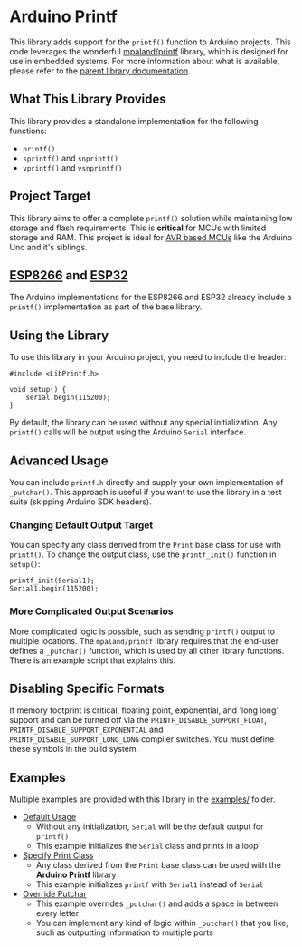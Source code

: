 # Arduino Printf

This library adds support for the `printf()` function to Arduino projects. This code leverages the wonderful [mpaland/printf](https://github.com/mpaland/printf) library, which is designed for use in embedded systems. For more information about what is available, please refer to the [parent library documentation](https://github.com/mpaland/printf/blob/master/README.md).

## What This Library Provides

This library provides a standalone implementation for the following functions:

* `printf()`
* `sprintf()` and `snprintf()`
* `vprintf()` and `vsnprintf()`

## Project Target

This library aims to offer a complete `printf()` solution while maintaining low storage and flash requirements. 
This is **critical** for MCUs with limited storage and RAM. This project is ideal for [AVR based MCUs](https://en.wikipedia.org/wiki/AVR_microcontrollers) like the 
Arduino Uno and it's siblings.

## [ESP8266](https://github.com/esp8266/Arduino) and [ESP32](https://github.com/espressif/arduino-esp32)
The Arduino implementations for the ESP8266 and ESP32 already include a `printf()` implementation as part of 
the base library.

## Using the Library

To use this library in your Arduino project, you need to include the header:

```
#include <LibPrintf.h>

void setup() {
    serial.begin(115200);
}
```

By default, the library can be used without any special initialization. Any `printf()` calls will be output using 
the Arduino `Serial` interface.

## Advanced Usage

You can include `printf.h` directly and supply your own implementation of `_putchar()`. This approach is useful if you want to use the library in a test suite (skipping Arduino SDK headers).

### Changing Default Output Target

You can specify any class derived from the `Print` base class for use with `printf()`. To change the output class, use the `printf_init()` function in `setup()`:

```
printf_init(Serial1);
Serial1.begin(115200);
```

### More Complicated Output Scenarios

More complicated logic is possible, such as sending `printf()` output to multiple locations. The `mpaland/printf` library requires that the end-user defines a `_putchar()` function, which is used by all other library functions. There is an example script that explains this.

## Disabling Specific Formats

If memory footprint is critical, floating point, exponential, and 'long long' support and can be turned off via the `PRINTF_DISABLE_SUPPORT_FLOAT`, `PRINTF_DISABLE_SUPPORT_EXPONENTIAL` and `PRINTF_DISABLE_SUPPORT_LONG_LONG` compiler switches. You must define these symbols in the build system.

## Examples

Multiple examples are provided with this library in the [examples/](examples/) folder.

* [Default Usage](examples/default_to_serial/default_to_serial.ino)
    - Without any initialization, `Serial` will be the default output for `printf()`
    - This example initializes the `Serial` class and prints in a loop
* [Specify Print Class](examples/specify_print_class/specify_print_class.ino)
    - Any class derived from the `Print` base class can be used with the **Arduino Printf** library
    - This example initializes `printf` with `Serial1` instead of `Serial`
* [Override Putchar](examples/override_putchar/override_putchar.ino)
    - This example overrides `_putchar()` and adds a space in between every letter
    - You can implement any kind of logic within `_putchar()` that you like, such as outputting information to multiple ports
